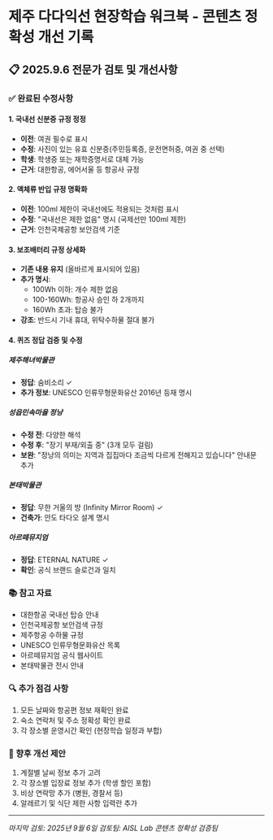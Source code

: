 # 제주 다다익선 현장학습 워크북 - 콘텐츠 정확성 개선 기록

## 📋 2025.9.6 전문가 검토 및 개선사항

### ✅ 완료된 수정사항

#### 1. 국내선 신분증 규정 정정
- **이전**: 여권 필수로 표시
- **수정**: 사진이 있는 유효 신분증(주민등록증, 운전면허증, 여권 중 선택)
- **학생**: 학생증 또는 재학증명서로 대체 가능
- **근거**: 대한항공, 에어서울 등 항공사 규정

#### 2. 액체류 반입 규정 명확화  
- **이전**: 100ml 제한이 국내선에도 적용되는 것처럼 표시
- **수정**: "국내선은 제한 없음" 명시 (국제선만 100ml 제한)
- **근거**: 인천국제공항 보안검색 기준

#### 3. 보조배터리 규정 상세화
- **기존 내용 유지** (올바르게 표시되어 있음)
- **추가 명시**: 
  - 100Wh 이하: 개수 제한 없음
  - 100-160Wh: 항공사 승인 하 2개까지
  - 160Wh 초과: 탑승 불가
- **강조**: 반드시 기내 휴대, 위탁수하물 절대 불가

#### 4. 퀴즈 정답 검증 및 수정

##### 제주해녀박물관
- **정답**: 숨비소리 ✓
- **추가 정보**: UNESCO 인류무형문화유산 2016년 등재 명시

##### 성읍민속마을 정낭
- **수정 전**: 다양한 해석
- **수정 후**: "장기 부재/외출 중" (3개 모두 걸림)
- **보완**: "정낭의 의미는 지역과 집집마다 조금씩 다르게 전해지고 있습니다" 안내문 추가

##### 본태박물관
- **정답**: 무한 거울의 방 (Infinity Mirror Room) ✓
- **건축가**: 안도 타다오 설계 명시

##### 아르떼뮤지엄
- **정답**: ETERNAL NATURE ✓
- **확인**: 공식 브랜드 슬로건과 일치

### 📚 참고 자료
- 대한항공 국내선 탑승 안내
- 인천국제공항 보안검색 규정
- 제주항공 수하물 규정
- UNESCO 인류무형문화유산 목록
- 아르떼뮤지엄 공식 웹사이트
- 본태박물관 전시 안내

### 🔍 추가 점검 사항
1. 모든 날짜와 항공편 정보 재확인 완료
2. 숙소 연락처 및 주소 정확성 확인 완료
3. 각 장소별 운영시간 확인 (현장학습 일정과 부합)

### 📝 향후 개선 제안
1. 계절별 날씨 정보 추가 고려
2. 각 장소별 입장료 정보 추가 (학생 할인 포함)
3. 비상 연락망 추가 (병원, 경찰서 등)
4. 알레르기 및 식단 제한 사항 입력란 추가

---
*마지막 검토: 2025년 9월 6일*
*검토팀: AISL Lab 콘텐츠 정확성 검증팀*